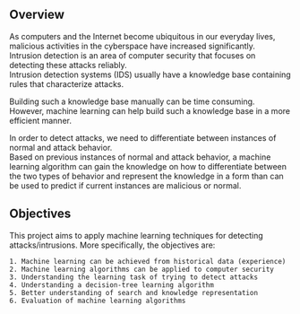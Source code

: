 ## Overview

As computers and the Internet become ubiquitous in our everyday lives, malicious activities in the cyberspace have increased significantly.  
Intrusion detection is an area of computer security that focuses  on  detecting  these  attacks  reliably.  
Intrusion  detection  systems  (IDS)  usually  have  a knowledge  base  containing  rules  that  characterize  attacks.  

Building  such a knowledge  base manually can be time consuming. However, machine learning can help build such a knowledge base  in  a  more  efficient  manner. 

In  order  to  detect  attacks,  we  need  to  differentiate  between instances  of  normal  and  attack  behavior.  
Based  on  previous  instances  of  normal  and  attack behavior, a machine learning algorithm can gain the knowledge on how to differentiate between the  two  types  of  behavior  and  represent  the knowledge  in  a  form  than  can  be  used  to  predict  if current instances are malicious or normal.

## Objectives

This project aims to apply machine learning techniques for detecting attacks/intrusions. 
More specifically, the objectives are:
```
1. Machine learning can be achieved from historical data (experience)
2. Machine learning algorithms can be applied to computer security
3. Understanding the learning task of trying to detect attacks 
4. Understanding a decision-tree learning algorithm 
5. Better understanding of search and knowledge representation 
6. Evaluation of machine learning algorithms

```

